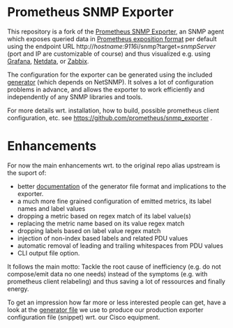 # Prometheus SNMP Exporter

This repository is a fork of the [Prometheus SNMP Exporter](https://github.com/prometheus/snmp_exporter), an SNMP agent which exposes queried data in [Prometheus exposition format](https://prometheus.io/docs/instrumenting/exposition_formats/) per default using the endpoint URL http://_hostname:9116i_/snmp?target=_snmpServer_ (port and IP are customizable of course) and thus visualized e.g. using [Grafana](https://grafana.com/), [Netdata](https://www.netdata.cloud/), or [Zabbix](https://www.zabbix.com/).

The configuration for the exporter can be generated using the included
[generator](generator/) (which depends on NetSNMP). It solves a lot of
configuration problems in advance, and allows the exporter to work efficiently
and independently of any SNMP libraries and tools.

For more details wrt. installation, how to build, possible prometheus client configuration, etc. see https://github.com/prometheus/snmp_exporter .

# Enhancements
For now the main enhancements wrt. to the original repo alias upstream is the suport of:
- better [documentation](generator/) of the generator file format and implications to the exporter.
- a much more fine grained configuration of emitted metrics, its label names and label values
- dropping a metric based on regex match of its label value(s)
- replacing the metric name based on its value regex match
- dropping labels based on label value regex match
- injection of non-index based labels and related PDU values
- automatic removal of leading and trailing whitespaces from PDU values
- CLI output file option.

It follows the main motto: Tackle the root cause of inefficiency (e.g. do not compose/emit data no one needs) instead of the symptoms (e.g. with prometheus client relabeling) and thus saving a lot of ressources and finally energy.

To get an impression how far more or less interested people can get, have a look at the [generator file](generator/generator.cisco.yml) we use to produce our production exporter configuration file (snippet) wrt. our Cisco equipment.
